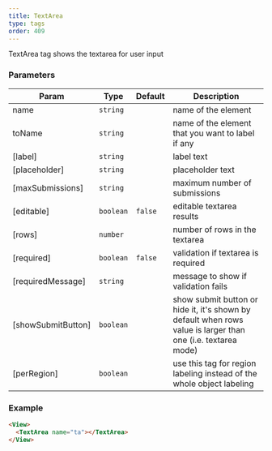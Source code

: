 ```yaml
---
title: TextArea
type: tags
order: 409
---
```


TextArea tag shows the textarea for user input

### Parameters

| Param | Type | Default | Description |
| --- | --- | --- | --- |
| name | <code>string</code> |  | name of the element |
| toName | <code>string</code> |  | name of the element that you want to label if any |
| [label] | <code>string</code> |  | label text |
| [placeholder] | <code>string</code> |  | placeholder text |
| [maxSubmissions] | <code>string</code> |  | maximum number of submissions |
| [editable] | <code>boolean</code> | <code>false</code> | editable textarea results |
| [rows] | <code>number</code> |  | number of rows in the textarea |
| [required] | <code>boolean</code> | <code>false</code> | validation if textarea is required |
| [requiredMessage] | <code>string</code> |  | message to show if validation fails |
| [showSubmitButton] | <code>boolean</code> |  | show submit button or hide it, it's shown by default when rows value is larger than one (i.e. textarea mode) |
| [perRegion] | <code>boolean</code> |  | use this tag for region labeling instead of the whole object labeling |

### Example  
```html
<View>
  <TextArea name="ta"></TextArea>
</View>
```
